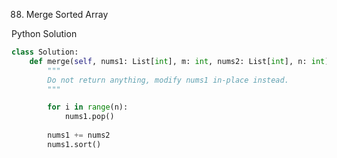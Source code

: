 88. Merge Sorted Array

Python Solution
```python
class Solution:
    def merge(self, nums1: List[int], m: int, nums2: List[int], n: int) -> None:
        """
        Do not return anything, modify nums1 in-place instead.
        """

        for i in range(n):
            nums1.pop()
        
        nums1 += nums2
        nums1.sort()
```
